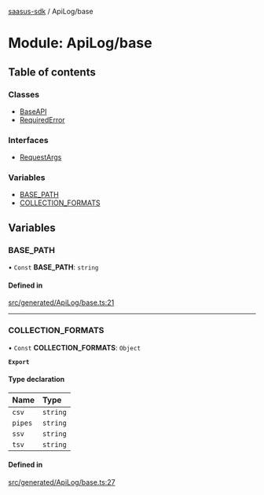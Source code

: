 [saasus-sdk](../README.md) / ApiLog/base

# Module: ApiLog/base

## Table of contents

### Classes

- [BaseAPI](../classes/ApiLog_base.BaseAPI.md)
- [RequiredError](../classes/ApiLog_base.RequiredError.md)

### Interfaces

- [RequestArgs](../interfaces/ApiLog_base.RequestArgs.md)

### Variables

- [BASE\_PATH](ApiLog_base.md#base_path)
- [COLLECTION\_FORMATS](ApiLog_base.md#collection_formats)

## Variables

### BASE\_PATH

• `Const` **BASE\_PATH**: `string`

#### Defined in

[src/generated/ApiLog/base.ts:21](https://github.com/saasus-platform/saasus-sdk-javascript/blob/09ef427/src/generated/ApiLog/base.ts#L21)

___

### COLLECTION\_FORMATS

• `Const` **COLLECTION\_FORMATS**: `Object`

**`Export`**

#### Type declaration

| Name | Type |
| :------ | :------ |
| `csv` | `string` |
| `pipes` | `string` |
| `ssv` | `string` |
| `tsv` | `string` |

#### Defined in

[src/generated/ApiLog/base.ts:27](https://github.com/saasus-platform/saasus-sdk-javascript/blob/09ef427/src/generated/ApiLog/base.ts#L27)
